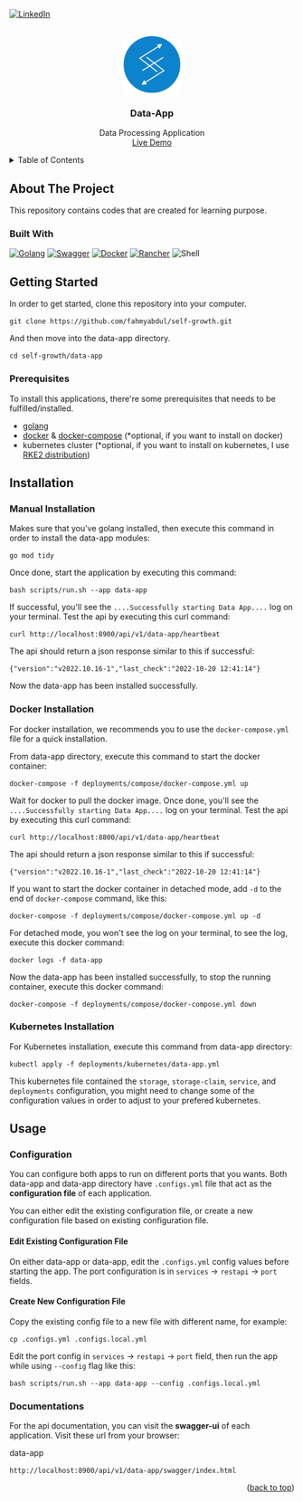 <a name="readme-top"></a>
[![LinkedIn][linkedin-shield]][linkedin-url]
<!-- PROJECT LOGO -->
<br />
<div align="center">
  <a href="https://github.com/github_username/repo_name">
    <img src="../assets/img/flg-round.png" alt="Logo" width="100" height="100">
  </a>

<h3 align="center">Data-App</h3>

  <p align="center">
    Data Processing Application
    <br />
    <a href="http://sir-avdul.ddns.net:8900/api/v1/data-app/swagger/index.html" target="_blank">Live Demo</a>
  </p>
</div>


<!-- TABLE OF CONTENTS -->
<details>
  <summary>Table of Contents</summary>
  <ol>
    <li>
      <a href="#about-the-project">About The Project</a>
      <ul>
        <li><a href="#built-with">Built With</a></li>
      </ul>
      <ul>
        <li><a href="#system-diagram">System Diagram</a></li>
      </ul>
    </li>
    <li>
      <a href="#getting-started">Getting Started</a>
      <ul>
        <li><a href="#prerequisites">Prerequisites</a></li>
      </ul>
    </li>
    <li>
        <a href="#data-app-installation">Data App Installation</a>
        <ul>
            <li><a href="#data-manual-installation">Manual Installation</a></li>
        </ul>
        <ul>
            <li><a href="#data-docker-installation">Docker Installation</a></li>
        </ul>
        <ul>
            <li><a href="#data-kubernetes-installation">Kubernetes Installation</a></li>
        </ul>
    </li>
    <li>
        <a href="#data-app-installation">Data App Installation</a>
        <ul>
            <li><a href="#data-manual-installation">Manual Installation</a></li>
        </ul>
        <ul>
            <li><a href="#data-docker-installation">Docker Installation</a></li>
        </ul>
        <ul>
            <li><a href="#data-kubernetes-installation">Kubernetes Installation</a></li>
        </ul>
    </li>
    <li>
        <a href="#usage">Usage</a>
        <ul>
            <li><a href="#usage-configuration">Configuration</a></li>
            <li>
              <a href="#usage-documentations">Documentations</a>
              <ul>
                <li><a href="#usage-step-by-step">Step By Step Usage</a></li>
              </ul>
            </li>
        </ul>
    </li>
  </ol>
</details>

<!-- ABOUT THE PROJECT -->
## About The Project
This repository contains codes that are created for learning purpose. 

### Built With

[![Golang][Golang-lang]][Golang-url] [![Swagger][Swagger]][Swagger-url] [![Docker][Docker]][Docker-url] [![Rancher][Rancher]][Rancher-url] ![Shell]

<!-- GETTING STARTED -->
## Getting Started
In order to get started, clone this repository into your computer.
```
git clone https://github.com/fahmyabdul/self-growth.git
```
And then move into the data-app directory.
```
cd self-growth/data-app
```

### Prerequisites
To install this applications, there're some prerequisites that needs to be fulfilled/installed.
* <a href="https://go.dev/doc/install">golang</a>
* <a href="https://docs.docker.com/engine/install/">docker</a> & <a href="https://docs.docker.com/compose/install/">docker-compose</a> (*optional, if you want to install on docker)
* kubernetes cluster (*optional, if you want to install on kubernetes, I use <a href="https://docs.rke2.io/">RKE2 distribution</a>)

## Installation

<h3 id="data-manual-installation">Manual Installation</h3>

Makes sure that you've golang installed, then execute this command in order to install the data-app modules:
```
go mod tidy
```
Once done, start the application by executing this command:
```
bash scripts/run.sh --app data-app
```
If successful, you'll see the `....Successfully starting Data App....` log on your terminal. Test the api by executing this curl command:
```
curl http://localhost:8900/api/v1/data-app/heartbeat
```
The api should return a json response similar to this if successful:
```
{"version":"v2022.10.16-1","last_check":"2022-10-20 12:41:14"}
```
Now the data-app has been installed successfully.

<h3 id="data-docker-installation">Docker Installation</h3>

For docker installation, we recommends you to use the `docker-compose.yml` file for a quick installation.

From data-app directory, execute this command to start the docker container:
```
docker-compose -f deployments/compose/docker-compose.yml up
```
Wait for docker to pull the docker image. Once done, you'll see the `....Successfully starting Data App....` log on your terminal. Test the api by executing this curl command:
```
curl http://localhost:8800/api/v1/data-app/heartbeat
```
The api should return a json response similar to this if successful:
```
{"version":"v2022.10.16-1","last_check":"2022-10-20 12:41:14"}
```
If you want to start the docker container in detached mode, add `-d` to the end of `docker-compose` command, like this:
```
docker-compose -f deployments/compose/docker-compose.yml up -d
```
For detached mode, you won't see the log on your terminal, to see the log, execute this docker command:
```
docker logs -f data-app
```
Now the data-app has been installed successfully, to stop the running container, execute this docker command:
```
docker-compose -f deployments/compose/docker-compose.yml down
```

<h3 id="data-kubernetes-installation">Kubernetes Installation</h3>

For Kubernetes installation, execute this command from data-app directory:
```
kubectl apply -f deployments/kubernetes/data-app.yml
```
This kubernetes file contained the `storage`, `storage-claim`, `service`, and `deployments` configuration, you might need to change some of the configuration values in order to adjust to your prefered kubernetes.

<!-- USAGE -->
## Usage

<h3 id="usage-configuration">Configuration</h3>

You can configure both apps to run on different ports that you wants. Both data-app and data-app directory have `.configs.yml` file that act as the **configuration file** of each application. 

You can either edit the existing configuration file, or create a new configuration file based on existing configuration file.

<h4 id="usage-edit-existing">Edit Existing Configuration File</h4>

On either data-app or data-app, edit the `.configs.yml` config values before starting the app. The port configuration is in `services` -> `restapi` -> `port` fields.

<h4 id="usage-edit-existing">Create New Configuration File</h4>

Copy the existing config file to a new file with different name, for example:
```
cp .configs.yml .configs.local.yml
```
Edit the port config in `services` -> `restapi` -> `port` field, then run the app while using `--config` flag like this:
```
bash scripts/run.sh --app data-app --config .configs.local.yml
```



<h3 id="usage-documentations">Documentations</h3>

For the api documentation, you can visit the **swagger-ui** of each application. Visit these url from your browser:

data-app
```
http://localhost:8900/api/v1/data-app/swagger/index.html
```


<p align="right">(<a href="#readme-top">back to top</a>)</p>




<!-- MARKDOWN LINKS & IMAGES -->
<!-- https://www.markdownguide.org/basic-syntax/#reference-style-links -->
[linkedin-shield]: https://img.shields.io/badge/-LinkedIn-black.svg?style=for-the-badge&logo=linkedin&colorB=555
[linkedin-url]: https://linkedin.com/in/fahmyabdul
[product-screenshot]: images/screenshot.png
[Golang-lang]: https://img.shields.io/badge/go-%2300ADD8.svg?style=for-the-badge&logo=go&logoColor=white
[Golang-url]: https://go.dev/
[Python-lang]:https://img.shields.io/badge/python-3670A0?style=for-the-badge&logo=python&logoColor=ffdd54
[Python-url]: https://www.python.org/
[Docker]:https://img.shields.io/badge/docker-%230db7ed.svg?style=for-the-badge&logo=docker&logoColor=white
[Docker-url]: https://www.docker.com/
[Rancher]: https://img.shields.io/badge/rancher-%230075A8.svg?style=for-the-badge&logo=rancher&logoColor=white
[Rancher-url]: https://www.rancher.com/
[Swagger]: https://img.shields.io/badge/-Swagger-%23Clojure?style=for-the-badge&logo=swagger&logoColor=white
[Swagger-url]: https://swagger.io/
[Shell]: https://img.shields.io/badge/shell_script-%23121011.svg?style=for-the-badge&logo=gnu-bash&logoColor=white